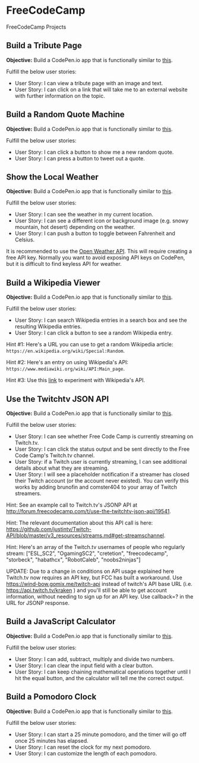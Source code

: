 # FreeCodeCamp
FreeCodeCamp Projects


## Build a Tribute Page

**Objective:** Build a CodePen.io app that is functionally similar to [this](https://codepen.io/FreeCodeCamp/full/NNvBQW/).

Fulfill the below user stories:
* User Story: I can view a tribute page with an image and text.
* User Story: I can click on a link that will take me to an external website with further information on the topic.


## Build a Random Quote Machine

**Objective:** Build a CodePen.io app that is functionally similar to [this](https://codepen.io/FreeCodeCamp/full/ONjoLe/).

Fulfill the below user stories:
* User Story: I can click a button to show me a new random quote.
* User Story: I can press a button to tweet out a quote.


## Show the Local Weather

**Objective:** Build a CodePen.io app that is functionally similar to [this](http://codepen.io/FreeCodeCamp/full/bELRjV).

Fulfill the below user stories:
* User Story: I can see the weather in my current location.
* User Story: I can see a different icon or background image (e.g. snowy mountain, hot desert) depending on the weather.
* User Story: I can push a button to toggle between Fahrenheit and Celsius.

It is recommended to use the [Open Weather API](https://openweathermap.org/current#geo). This will require creating a free API key. Normally you want to avoid exposing API keys on CodePen, but it is difficult to find keyless API for weather.


## Build a Wikipedia Viewer 

**Objective:** Build a CodePen.io app that is functionally similar to [this](https://codepen.io/FreeCodeCamp/full/wGqEga/).

Fulfill the below user stories:
* User Story: I can search Wikipedia entries in a search box and see the resulting Wikipedia entries.
* User Story: I can click a button to see a random Wikipedia entry.

Hint #1: Here's a URL you can use to get a random Wikipedia article: `https://en.wikipedia.org/wiki/Special:Random`.

Hint #2: Here's an entry on using Wikipedia's API: `https://www.mediawiki.org/wiki/API:Main_page`.

Hint #3: Use this [link](https://en.wikipedia.org/wiki/Special:ApiSandbox#action=query&titles=Main%20Page&prop=revisions&rvprop=content&format=jsonfm) to experiment with Wikipedia's API.


## Use the Twitchtv JSON API

**Objective:** Build a CodePen.io app that is functionally similar to [this](https://codepen.io/FreeCodeCamp/full/Myvqmo/).

Fulfill the below user stories:
* User Story: I can see whether Free Code Camp is currently streaming on Twitch.tv.
* User Story: I can click the status output and be sent directly to the Free Code Camp's Twitch.tv channel.
* User Story: if a Twitch user is currently streaming, I can see additional details about what they are streaming.
* User Story: I will see a placeholder notification if a streamer has closed their Twitch account (or the account never existed). You can verify this works by adding brunofin and comster404 to your array of Twitch streamers.

Hint: See an example call to Twitch.tv's JSONP API at http://forum.freecodecamp.com/t/use-the-twitchtv-json-api/19541.

Hint: The relevant documentation about this API call is here: https://github.com/justintv/Twitch-API/blob/master/v3_resources/streams.md#get-streamschannel.

Hint: Here's an array of the Twitch.tv usernames of people who regularly stream: ["ESL_SC2", "OgamingSC2", "cretetion", "freecodecamp", "storbeck", "habathcx", "RobotCaleb", "noobs2ninjas"]

UPDATE: Due to a change in conditions on API usage explained here Twitch.tv now requires an API key, but FCC has built a workaround. Use https://wind-bow.gomix.me/twitch-api instead of twitch's API base URL (i.e. https://api.twitch.tv/kraken ) and you'll still be able to get account information, without needing to sign up for an API key.  Use callback=? in the URL for JSONP response.


## Build a JavaScript Calculator

**Objective:** Build a CodePen.io app that is functionally similar to [this](https://codepen.io/FreeCodeCamp/full/rLJZrA/). 

Fulfill the below user stories:
* User Story: I can add, subtract, multiply and divide two numbers.
* User Story: I can clear the input field with a clear button.
* User Story: I can keep chaining mathematical operations together until I hit the equal button, and the calculator will tell me the correct output.


## Build a Pomodoro Clock

**Objective:** Build a CodePen.io app that is functionally similar to [this](https://codepen.io/FreeCodeCamp/full/aNyxXR/).

Fulfill the below user stories:
* User Story: I can start a 25 minute pomodoro, and the timer will go off once 25 minutes has elapsed.
* User Story: I can reset the clock for my next pomodoro.
* User Story: I can customize the length of each pomodoro.